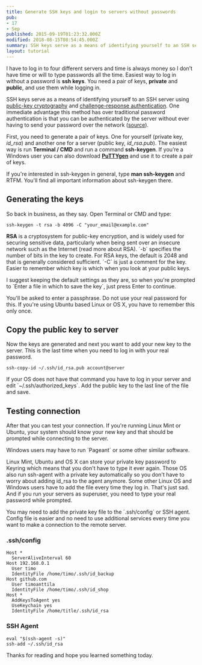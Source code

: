 ```yaml
---
title: Generate SSH keys and login to servers without passwords
pub:
- 17
- Sep
published: 2015-09-19T01:23:32.000Z
modified: 2018-08-15T08:54:45.000Z
summary: SSH keys serve as a means of identifying yourself to an SSH server using public-key cryptography and challenge-response authentication.
layout: tutorial
---
```


I have to log in to four different servers and time is always money so I don’t have time or will to type passwords all the time. Easiest way to log in without a password is **ssh keys**. You need a pair of keys, **private** and **public**, and use them while logging in.

SSH keys serve as a means of identifying yourself to an SSH server using <a href="https://en.wikipedia.org/wiki/Public-key_cryptography" rel="noreferrer noopener" target="_blank">public-key cryptography</a> and <a href="https://en.wikipedia.org/wiki/Challenge-response_authentication" rel="noreferrer noopener" target="_blank">challenge-response authentication</a>. One immediate advantage this method has over traditional password authentication is that you can be authenticated by the server without ever having to send your password over the network (<a href="https://wiki.archlinux.org/index.php/SSH_keys" rel="noreferrer noopener" target="_blank" title="SSH keys">source</a>).

First, you need to generate a pair of keys. One for yourself (private key, *id_rsa*) and another one for a server (public key, *id_rsa.pub*). The easiest way is run **Terminal / CMD** and run a command **ssh-keygen**. If you’re a Windows user you can also download **<a href="http://www.chiark.greenend.org.uk/~sgtatham/putty/download.html" rel="noreferrer noopener" target="_blank">PuTTYgen</a>** and use it to create a pair of keys.

If you're interested in ssh-keygen in general, type **man ssh-keygen** and RTFM. You'll find all important information about ssh-keygen there.

## Generating the keys

So back in business, as they say. Open Terminal or CMD and type:

```SSH
ssh-keygen -t rsa -b 4096 -C "your_email@example.com"
```

**RSA** is a cryptosystem for public-key encryption, and is widely used for securing sensitive data, particularly when being sent over an insecure network such as the Internet (read more about RSA). ´-b´ specifies the number of bits in the key to create. For RSA keys, the default is 2048 and that is generally considered sufficient. ´-C´ is just a comment for the key. Easier to remember which key is which when you look at your public keys.

I suggest keeping the default settings as they are, so when you're prompted to ´Enter a file in which to save the key´, just press Enter to continue.

You'll be asked to enter a passphrase. Do not use your real password for this. If you're using Ubuntu based Linux or OS X, you have to remember this only once.

## Copy the public key to server

Now the keys are generated and next you want to add your new key to the server. This is the last time when you need to log in with your real password.

```Shell
ssh-copy-id ~/.ssh/id_rsa.pub account@server
```

If your OS does not have that command you have to log in your server and edit ´~/.ssh/authorized_keys´. Add the public key to the last line of the file and save.

## Testing connection

After that you can test your connection. If you're running Linux Mint or Ubuntu, your system should know your new key and that should be prompted while connecting to the server.

Windows users may have to run ´Pageant´ or some other similar software.

Linux Mint, Ubuntu and OS X can store your private key password to Keyring which means that you don't have to type it ever again. Those OS also run ssh-agent with a private key automatically so you don't have to worry about adding id_rsa to the agent anymore. Some other Linux OS and Windows users have to add the file every time they log in. That's just sad. And if you run your servers as superuser, you need to type your real password while prompted.

You may need to add the private key file to the ´.ssh/config´ or SSH agent. Config file is easier and no need to use additional services every time you want to make a connection to the remote server.

### .ssh/config

```SSH
Host *
  ServerAliveInterval 60
Host 192.168.0.1
  User timo
  IdentityFile /home/timo/.ssh/id_backup
Host github.com
  User timoanttila
  IdentityFile /home/timo/.ssh/id_shop
Host *
  AddKeysToAgent yes
  UseKeychain yes
  IdentityFile /home/title/.ssh/id_rsa
```

### SSH Agent

```Shell
eval "$(ssh-agent -s)"
ssh-add ~/.ssh/id_rsa
```

Thanks for reading and hope you learned something today.